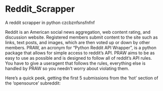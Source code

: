 # Reddit_Scrapper
A reddit scrapper in python
czcbznfsnsfnfnf

Reddit is an American social news aggregation, web content rating, and discussion website. Registered members submit content to the site such as links, text posts, and images, which are then voted up or down by other members. 
PRAW, an acronym for “Python Reddit API Wrapper”, is a python package that allows for simple access to reddit’s API. PRAW aims to be as easy to use as possible and is designed to follow all of reddit’s API rules. You have to give a useragent that follows the rules, everything else is handled by PRAW so you needn’t worry about violating them.

Here’s a quick peek, getting the first 5 submissions from the ‘hot’ section of the ‘opensource’ subreddit:


